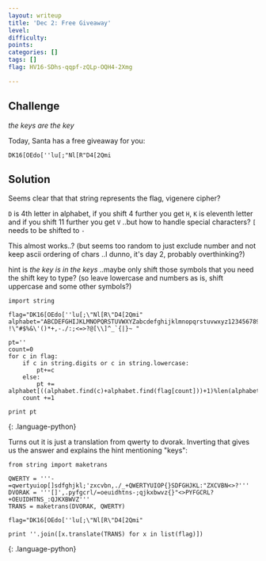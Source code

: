 ```yaml
---
layout: writeup
title: 'Dec 2: Free Giveaway'
level:
difficulty:
points:
categories: []
tags: []
flag: HV16-SDhs-qqpf-zQLp-OQH4-2Xmg

---
```


## Challenge

*the keys are the key*

Today, Santa has a free giveaway for you:

`DK16[OEdo[''lu[;"Nl[R"D4[2Qmi`

## Solution

Seems clear that that string represents the flag, vigenere cipher?

`D` is 4th letter in alphabet, if you shift 4 further you get `H`, `K`
is eleventh letter
and if you shift 11 further you get `V` ..but how to handle special
characters? `[` needs
to be shifted to `-`

This almost works..? (but seems too random to just exclude number and
not keep ascii
ordering of chars ..I dunno, it's day 2, probably overthinking?)

hint is *the key is in the keys* ..maybe only shift those symbols that
you need
the shift key to type? (so leave lowercase and numbers as is, shift
uppercase and
some other symbols?)

    import string

    flag="DK16[OEdo[''lu[;\"Nl[R\"D4[2Qmi"
    alphabet="ABCDEFGHIJKLMNOPQRSTUVWXYZabcdefghijklmnopqrstuvwxyz123456789 !\"#$%&\'()*+,-./:;<=>?@[\\]^_`{|}~ "

    pt=''
    count=0
    for c in flag:
        if c in string.digits or c in string.lowercase:
            pt+=c
        else:
            pt += alphabet[((alphabet.find(c)+alphabet.find(flag[count]))+1)%len(alphabet)]
        count +=1

    print pt
{: .language-python}

Turns out it is just a translation from qwerty to dvorak. Inverting that
gives us the answer and explains the hint mentioning "keys":

    from string import maketrans

    QWERTY = '''-=qwertyuiop[]sdfghjkl;'zxcvbn,./_+QWERTYUIOP{}SDFGHJKL:"ZXCVBN<>?'''
    DVORAK = '''[]',.pyfgcrl/=oeuidhtns-;qjkxbwvz{}"<>PYFGCRL?+OEUIDHTNS_:QJKXBWVZ'''
    TRANS = maketrans(DVORAK, QWERTY)

    flag="DK16[OEdo[''lu[;\"Nl[R\"D4[2Qmi"

    print ''.join([x.translate(TRANS) for x in list(flag)])
{: .language-python}


